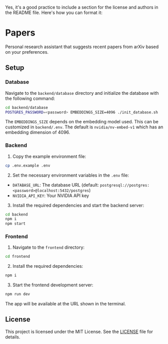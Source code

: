 Yes, it's a good practice to include a section for the license and authors in the README file. Here's how you can format it:

# Papers

Personal research assistant that suggests recent papers from arXiv based on your preferences.

## Setup

### Database

Navigate to the `backend/database` directory and initialize the database with the following command:

```sh
cd backend/database
POSTGRES_PASSWORD=<password> EMBEDDINGS_SIZE=4096 ./init_database.sh
```

The `EMBEDDINGS_SIZE` depends on the embedding model used. This can be customized in `backend/.env`. The default is `nvidia/nv-embed-v1` which has an embedding dimension of 4096.

### Backend

1. Copy the example environment file:

```sh
cp .env.example .env
```

2. Set the necessary environment variables in the `.env` file:

- `DATABASE_URL`: The database URL (default: `postgresql://postgres:<password>@localhost:5432/postgres`)
- `NVIDIA_API_KEY`: Your NVIDIA API key

3. Install the required dependencies and start the backend server:

```sh
cd backend
npm i
npm start
```

### Frontend

1. Navigate to the `frontend` directory:

```sh
cd frontend
```

2. Install the required dependencies:

```sh
npm i
```

3. Start the frontend development server:

```sh
npm run dev
```

The app will be available at the URL shown in the terminal.

## License

This project is licensed under the MIT License. See the [LICENSE](./LICENSE) file for details.
